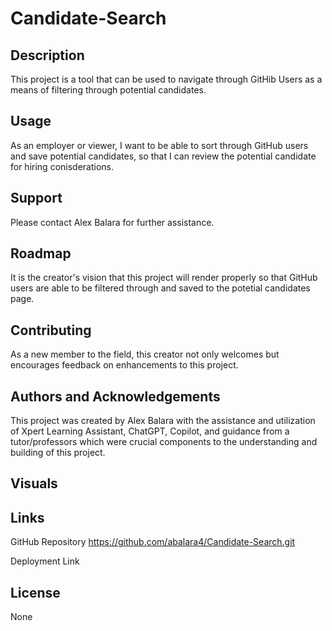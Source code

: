 # Candidate-Search

## Description
This project is a tool that can be used to navigate through GitHib Users as a means of filtering through potential candidates.

## Usage
As an employer or viewer, I want to be able to sort through GitHub users and save potential candidates, so that I can review the potential candidate for hiring conisderations.

## Support
Please contact Alex Balara for further assistance.

## Roadmap
It is the creator's vision that this project will render properly so that GitHub users are able to be filtered through and saved to the potetial candidates page.  

## Contributing
As a new member to the field, this creator not only welcomes but encourages feedback on enhancements to this project.

## Authors and Acknowledgements
This project was created by Alex Balara with the assistance and utilization of Xpert Learning Assistant, ChatGPT, Copilot, and guidance from a tutor/professors which were crucial components to the understanding and building of this project. 

## Visuals


## Links
GitHub Repository
https://github.com/abalara4/Candidate-Search.git

Deployment Link


## License
None
